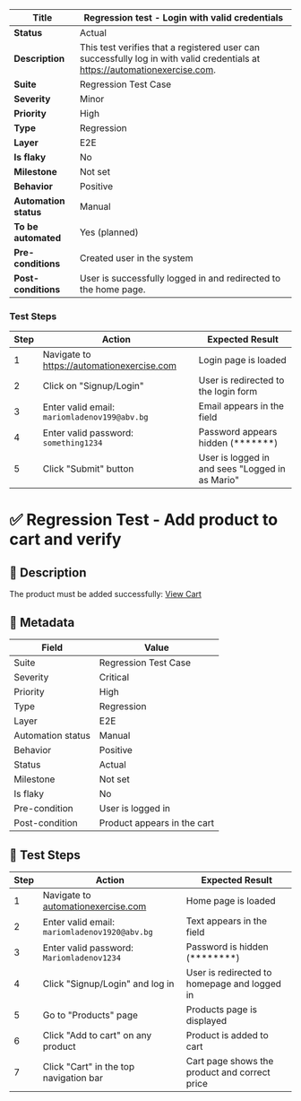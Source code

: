 | **Title**                           | Regression test - Login with valid credentials                        |
|------------------------------------|------------------------------------------------------------------------|
| **Status**                         | Actual                                                                 |
| **Description**                    | This test verifies that a registered user can successfully log in with valid credentials at https://automationexercise.com. |
| **Suite**                          | Regression Test Case                                                   |
| **Severity**                       | Minor                                                                  |
| **Priority**                       | High                                                                   |
| **Type**                           | Regression                                                             |
| **Layer**                          | E2E                                                                    |
| **Is flaky**                       | No                                                                     |
| **Milestone**                      | Not set                                                                |
| **Behavior**                       | Positive                                                               |
| **Automation status**              | Manual                                                                 |
| **To be automated**                | Yes (planned)                                                          |
| **Pre-conditions**                 | Created user in the system                                             |
| **Post-conditions**                | User is successfully logged in and redirected to the home page.       |

### Test Steps

| **Step**                           | **Action**                                                | **Expected Result**                                  |
|------------------------------------|------------------------------------------------------------|------------------------------------------------------|
| 1                                  | Navigate to https://automationexercise.com                 | Login page is loaded                                |
| 2                                  | Click on "Signup/Login"                                   | User is redirected to the login form                |
| 3                                  | Enter valid email: `mariomladenov199@abv.bg`              | Email appears in the field                          |
| 4                                  | Enter valid password: `something1234`                     | Password appears hidden (*******)                   |
| 5                                  | Click "Submit" button                                     | User is logged in and sees "Logged in as Mario"     |








# ✅ Regression Test - Add product to cart and verify

## 📌 Description
The product must be added successfully: [View Cart](https://automationexercise.com/view_cart)

## 🧩 Metadata

| Field              | Value                       |
|--------------------|-----------------------------|
| Suite              | Regression Test Case        |
| Severity           | Critical                    |
| Priority           | High                        |
| Type               | Regression                  |
| Layer              | E2E                         |
| Automation status  | Manual                      |
| Behavior           | Positive                    |
| Status             | Actual                      |
| Milestone          | Not set                     |
| Is flaky           | No                          |
| Pre-condition      | User is logged in           |
| Post-condition     | Product appears in the cart |

## 🧪 Test Steps

| Step | Action                                                            | Expected Result                                |
|------|-------------------------------------------------------------------|------------------------------------------------|
| 1    | Navigate to [automationexercise.com](https://automationexercise.com) | Home page is loaded                            |
| 2    | Enter valid email: `mariomladenov1920@abv.bg`                    | Text appears in the field                      |
| 3    | Enter valid password: `Mariomladenov1234`                        | Password is hidden (********)                 |
| 4    | Click "Signup/Login" and log in                                  | User is redirected to homepage and logged in   |
| 5    | Go to "Products" page                                             | Products page is displayed                     |
| 6    | Click "Add to cart" on any product                               | Product is added to cart                       |
| 7    | Click "Cart" in the top navigation bar                           | Cart page shows the product and correct price  |
